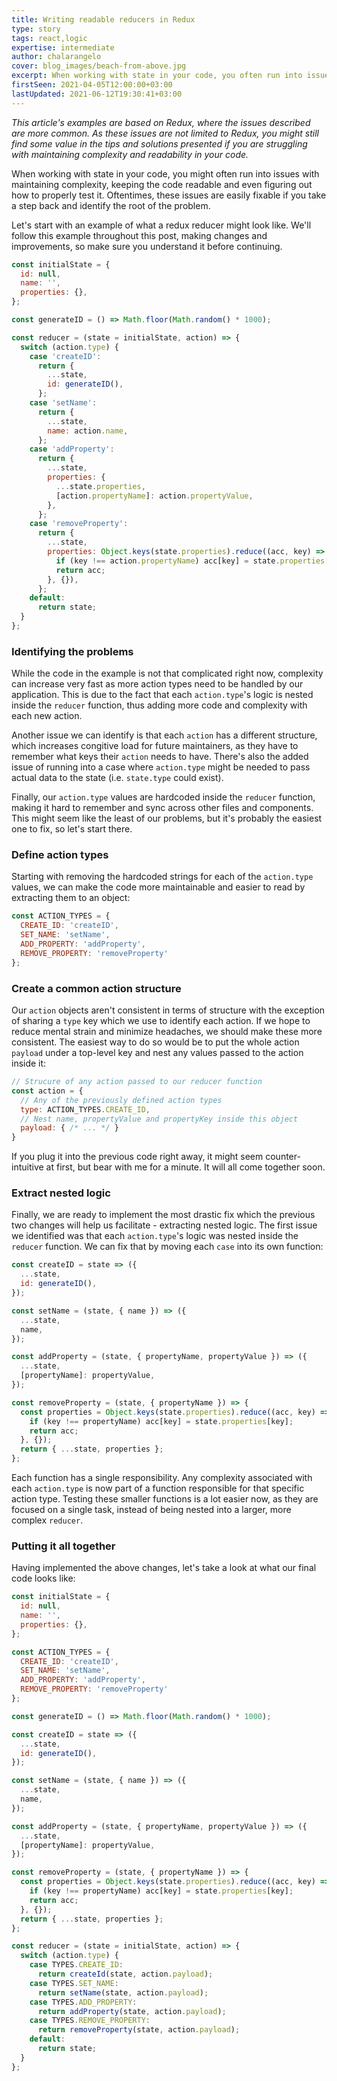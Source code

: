 ```yaml
---
title: Writing readable reducers in Redux
type: story
tags: react,logic
expertise: intermediate
author: chalarangelo
cover: blog_images/beach-from-above.jpg
excerpt: When working with state in your code, you often run into issues with maintaining complexity and readability. Oftentimes, these issues are easily fixable.
firstSeen: 2021-04-05T12:00:00+03:00
lastUpdated: 2021-06-12T19:30:41+03:00
---
```


_This article's examples are based on Redux, where the issues described are more common. As these issues are not limited to Redux, you might still find some value in the tips and solutions presented if you are struggling with maintaining complexity and readability in your code._

When working with state in your code, you might often run into issues with maintaining complexity, keeping the code readable and even figuring out how to properly test it. Oftentimes, these issues are easily fixable if you take a step back and identify the root of the problem.

Let's start with an example of what a redux reducer might look like. We'll follow this example throughout this post, making changes and improvements, so make sure you understand it before continuing.

```js
const initialState = {
  id: null,
  name: '',
  properties: {},
};

const generateID = () => Math.floor(Math.random() * 1000);

const reducer = (state = initialState, action) => {
  switch (action.type) {
    case 'createID':
      return {
        ...state,
        id: generateID(),
      };
    case 'setName':
      return {
        ...state,
        name: action.name,
      };
    case 'addProperty':
      return {
        ...state,
        properties: {
          ...state.properties,
          [action.propertyName]: action.propertyValue,
        },
      };
    case 'removeProperty':
      return {
        ...state,
        properties: Object.keys(state.properties).reduce((acc, key) => {
          if (key !== action.propertyName) acc[key] = state.properties[key];
          return acc;
        }, {}),
      };
    default:
      return state;
  }
};
```

### Identifying the problems

While the code in the example is not that complicated right now, complexity can increase very fast as more action types need to be handled by our application. This is due to the fact that each `action.type`'s logic is nested inside the `reducer` function, thus adding more code and complexity with each new action.

Another issue we can identify is that each `action` has a different structure, which increases congitive load for future maintainers, as they have to remember what keys their `action` needs to have. There's also the added issue of running into a case where `action.type` might be needed to pass actual data to the state (i.e. `state.type` could exist).

Finally, our `action.type` values are hardcoded inside the `reducer` function, making it hard to remember and sync across other files and components. This might seem like the least of our problems, but it's probably the easiest one to fix, so let's start there.

### Define action types

Starting with removing the hardcoded strings for each of the `action.type` values, we can make the code more maintainable and easier to read by extracting them to an object:

```js
const ACTION_TYPES = {
  CREATE_ID: 'createID',
  SET_NAME: 'setName',
  ADD_PROPERTY: 'addProperty',
  REMOVE_PROPERTY: 'removeProperty'
};
```

### Create a common action structure

Our `action` objects aren't consistent in terms of structure with the exception of sharing a `type` key which we use to identify each action. If we hope to reduce mental strain and minimize headaches, we should make these more consistent. The easiest way to do so would be to put the whole action `payload` under a top-level key and nest any values passed to the action inside it:

```js
// Strucure of any action passed to our reducer function
const action = {
  // Any of the previously defined action types
  type: ACTION_TYPES.CREATE_ID,
  // Nest name, propertyValue and propertyKey inside this object
  payload: { /* ... */ }
}
```

If you plug it into the previous code right away, it might seem counter-intuitive at first, but bear with me for a minute. It will all come together soon.

### Extract nested logic

Finally, we are ready to implement the most drastic fix which the previous two changes will help us facilitate - extracting nested logic. The first issue we identified was that each `action.type`'s logic was nested inside the `reducer` function. We can fix that by moving each `case` into its own function:

```js
const createID = state => ({
  ...state,
  id: generateID(),
});

const setName = (state, { name }) => ({
  ...state,
  name,
});

const addProperty = (state, { propertyName, propertyValue }) => ({
  ...state,
  [propertyName]: propertyValue,
});

const removeProperty = (state, { propertyName }) => {
  const properties = Object.keys(state.properties).reduce((acc, key) => {
    if (key !== propertyName) acc[key] = state.properties[key];
    return acc;
  }, {});
  return { ...state, properties };
};
```

Each function has a single responsibility. Any complexity associated with each `action.type` is now part of a function responsible for that specific action type. Testing these smaller functions is a lot easier now, as they are focused on a single task, instead of being nested into a larger, more complex `reducer`.

### Putting it all together

Having implemented the above changes, let's take a look at what our final code looks like:

```js
const initialState = {
  id: null,
  name: '',
  properties: {},
};

const ACTION_TYPES = {
  CREATE_ID: 'createID',
  SET_NAME: 'setName',
  ADD_PROPERTY: 'addProperty',
  REMOVE_PROPERTY: 'removeProperty'
};

const generateID = () => Math.floor(Math.random() * 1000);

const createID = state => ({
  ...state,
  id: generateID(),
});

const setName = (state, { name }) => ({
  ...state,
  name,
});

const addProperty = (state, { propertyName, propertyValue }) => ({
  ...state,
  [propertyName]: propertyValue,
});

const removeProperty = (state, { propertyName }) => {
  const properties = Object.keys(state.properties).reduce((acc, key) => {
    if (key !== propertyName) acc[key] = state.properties[key];
    return acc;
  }, {});
  return { ...state, properties };
};

const reducer = (state = initialState, action) => {
  switch (action.type) {
    case TYPES.CREATE_ID:
      return createId(state, action.payload);
    case TYPES.SET_NAME:
      return setName(state, action.payload);
    case TYPES.ADD_PROPERTY:
      return addProperty(state, action.payload);
    case TYPES.REMOVE_PROPERTY:
      return removeProperty(state, action.payload);
    default:
      return state;
  }
};
```
